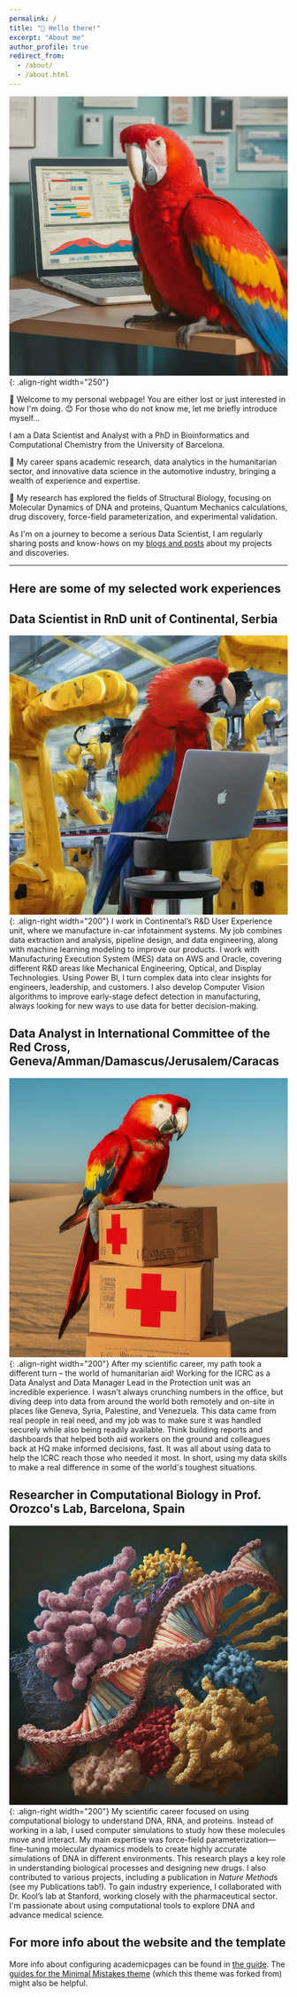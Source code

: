 ```yaml
---
permalink: /
title: "👋 Hello there!"
excerpt: "About me"
author_profile: true
redirect_from: 
  - /about/
  - /about.html
---
```


![Red parrot doing Data Science work](/images/red_parrot_cubicle_2.jfif){: .align-right width="250"}

🦜 Welcome to my personal webpage! You are either lost or just interested in how I'm doing. 😊 For those who do not know me, let me briefly introduce myself...

I am a Data Scientist and Analyst with a PhD in Bioinformatics and Computational Chemistry from the University of Barcelona.

💼 My career spans academic research, data analytics in the humanitarian sector, and innovative data science in the automotive industry, bringing a wealth of experience and expertise.

🧬 My research has explored the fields of Structural Biology, focusing on Molecular Dynamics of DNA and proteins, Quantum Mechanics calculations, drug discovery, force-field parameterization, and experimental validation.

As I'm on a journey to become a serious Data Scientist, I am regularly sharing posts and know-hows on my [blogs and posts](https://realivanivani.github.io/year-archive/) about my projects and discoveries.

---
Here are some of my selected work experiences
---


## Data Scientist in RnD unit of Continental, Serbia
![A parrot working on a computer with robotic arm](/images/parrot_comp_robot2.jfif){: .align-right width="200"}
I work in Continental’s R&D User Experience unit, where we manufacture in-car infotainment systems. My job combines data extraction and analysis, pipeline design, and data engineering, along with machine learning modeling to improve our products. I work with Manufacturing Execution System (MES) data on AWS and Oracle, covering different R&D areas like Mechanical Engineering, Optical, and Display Technologies. Using Power BI, I turn complex data into clear insights for engineers, leadership, and customers. I also develop Computer Vision algorithms to improve early-stage defect detection in manufacturing, always looking for new ways to use data for better decision-making.

## Data Analyst in International Committee of the Red Cross, Geneva/Amman/Damascus/Jerusalem/Caracas
![Red Guacamaya on red cross aid boxes](/images/parrot_on_redcross_boxes.jfif){: .align-right width="200"}
After my scientific career, my path took a different turn – the world of humanitarian aid!  Working for the ICRC as a Data Analyst and Data Manager Lead in the Protection unit was an incredible experience.  I wasn't always crunching numbers in the office, but diving deep into data from around the world both remotely and on-site in places like Geneva, Syria, Palestine, and Venezuela.  This data came from real people in real need, and my job was to make sure it was handled securely while also being readily available.  Think building reports and dashboards that helped both aid workers on the ground and colleagues back at HQ make informed decisions, fast.  It was all about using data to help the ICRC reach those who needed it most.  In short, using my data skills to make a real difference in some of the world's toughest situations.

## Researcher in Computational Biology in Prof. Orozco's Lab, Barcelona, Spain
![DNA surrounded with proteins](/images/dna_surrounded_proteins.jfif){: .align-right width="200"}
My scientific career focused on using computational biology to understand DNA, RNA, and proteins. Instead of working in a lab, I used computer simulations to study how these molecules move and interact. My main expertise was force-field parameterization—fine-tuning molecular dynamics models to create highly accurate simulations of DNA in different environments. This research plays a key role in understanding biological processes and designing new drugs. I also contributed to various projects, including a publication in *Nature Methods* (see my Publications tab!). To gain industry experience, I collaborated with Dr. Kool’s lab at Stanford, working closely with the pharmaceutical sector. I'm passionate about using computational tools to explore DNA and advance medical science.

For more info about the website and the template
------
More info about configuring academicpages can be found in [the guide](https://academicpages.github.io/markdown/). The [guides for the Minimal Mistakes theme](https://mmistakes.github.io/minimal-mistakes/docs/configuration/) (which this theme was forked from) might also be helpful.
